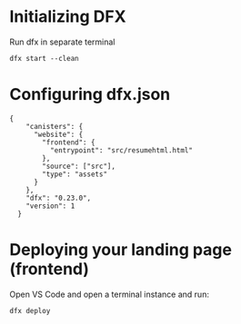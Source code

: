 # Initializing DFX

Run dfx in separate terminal

```
dfx start --clean
```

# Configuring dfx.json

```
{
    "canisters": {
      "website": {
        "frontend": {
          "entrypoint": "src/resumehtml.html"
        },
        "source": ["src"],
        "type": "assets"
      }
    },
    "dfx": "0.23.0",
    "version": 1
  }
```

# Deploying your landing page (frontend)

Open VS Code and open a terminal instance and run:

```
dfx deploy
```
